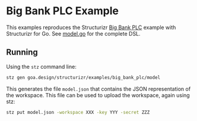 # Big Bank PLC Example

This examples reproduces the Structurizr [Big Bank PLC]() example with
Structurizr for Go.  See
[model.go](https://github.com/goadesign/structurizr/blob/master/examples/big_bank_plc/model/model.go)
for the complete DSL.

## Running

Using the `stz` command line:

```bash
stz gen goa.design/structurizr/examples/big_bank_plc/model
```

This generates the file `model.json` that contains the JSON representation of
the workspace.  This file can be used to upload the workspace, again using stz:

```bash
stz put model.json -workspace XXX -key YYY -secret ZZZ
```
